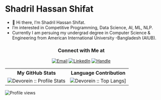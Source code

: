 # Shadril Hassan Shifat
- 👋 Hi there, I’m Shadril Hassan Shifat.
- I’m interested in Competitive Programming, Data Science, AI, ML, NLP.
- Currently I am persuing my undergrad degree in Computer Science & Engineering from American International University -Bangladesh (AIUB).

<h3 align="center"> Connect with Me at </h3>

<p align="center">
<a href="mailto:shadrilhassan@outlook.com"><img alt="Email" src="https://img.shields.io/badge/Outlook-shadrilhassan@outlook.com-red?style=flat&logo=outlook"></a>
<a href="https://www.linkedin.com/in/shadril"><img alt="LinkedIn" src="https://img.shields.io/badge/LinkedIn-shadril-blue?style=flat&logo=linkedin"></a>
<a href="shadril238"><img alt="Handle" src="https://img.shields.io/badge/FindMeEverywhere-shadril238-red?"></a>
</p>
  

<p align="center">
   <table>
      <tr>
       <th>My GitHub Stats</th>
       <th>Language Contribution</th>
     </tr>
      <tr>
       <td><img alt="Devorein :: Profile Stats" src="https://github-readme-stats.vercel.app/api?username=shadril238&show_icons=true&theme=dark"> </td>
       <td><img alt="Devorein :: Top Langs]" src="https://github-readme-stats.vercel.app/api/top-langs/?username=shadril238&langs_count=10&theme=tokyonight&layout=compact&hide=html"> </td>
     </tr>
   </table>
</p>

![Profile views](https://gpvc.arturio.dev/shadril238)

<!---
shadril238/shadril238 is a ✨ special ✨ repository because its `README.md` (this file) appears on your GitHub profile.
You can click the Preview link to take a look at your changes.
--->
